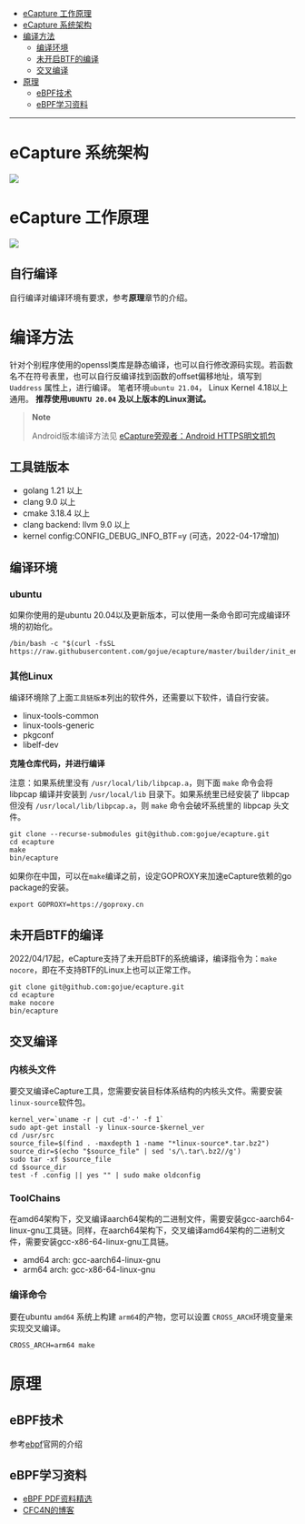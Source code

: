 <!-- MarkdownTOC autolink="true" -->

- [eCapture 工作原理](#ecapture-工作原理)
- [eCapture 系统架构](#ecapture-系统架构)
- [编译方法](#编译方法)
    - [编译环境](#编译环境)
    - [未开启BTF的编译](#未开启btf的编译)
    - [交叉编译](#交叉编译)
- [原理](#原理)
    - [eBPF技术](#ebpf技术)
    - [eBPF学习资料](#ebpf学习资料)
<!-- /MarkdownTOC -->
----

# eCapture 系统架构

![](./images/ecapture-architecture.png)

# eCapture 工作原理

![](./images/how-ecapture-works.png)

## 自行编译

自行编译对编译环境有要求，参考**原理**章节的介绍。

# 编译方法

针对个别程序使用的openssl类库是静态编译，也可以自行修改源码实现。若函数名不在符号表里，也可以自行反编译找到函数的offset偏移地址，填写到
`Uaddress`
属性上，进行编译。
笔者环境`ubuntu 21.04`， Linux Kernel 4.18以上通用。
**推荐使用`UBUNTU 20.04` 及以上版本的Linux测试。**

> **Note**
>
> Android版本编译方法见 [eCapture旁观者：Android HTTPS明文抓包](https://mp.weixin.qq.com/s/KWm5d0uuzOzReRtr9PmuWQ)

## 工具链版本

* golang 1.21 以上
* clang 9.0 以上
* cmake 3.18.4 以上
* clang backend: llvm 9.0 以上
* kernel config:CONFIG_DEBUG_INFO_BTF=y (可选，2022-04-17增加)

## 编译环境

### ubuntu

如果你使用的是ubuntu 20.04以及更新版本，可以使用一条命令即可完成编译环境的初始化。

```shell
/bin/bash -c "$(curl -fsSL https://raw.githubusercontent.com/gojue/ecapture/master/builder/init_env.sh)"
```

### 其他Linux

编译环境除了上面`工具链版本`列出的软件外，还需要以下软件，请自行安装。

* linux-tools-common
* linux-tools-generic
* pkgconf
* libelf-dev

**克隆仓库代码，并进行编译**

注意：如果系统里没有 `/usr/local/lib/libpcap.a`，则下面 `make` 命令会将 libpcap
编译并安装到 `/usr/local/lib` 目录下。如果系统里已经安装了 libpcap 但没有
`/usr/local/lib/libpcap.a`，则 `make` 命令会破坏系统里的 libpcap 头文件。

```shell
git clone --recurse-submodules git@github.com:gojue/ecapture.git
cd ecapture
make
bin/ecapture
```

如果你在中国，可以在`make`编译之前，设定GOPROXY来加速eCapture依赖的go package的安装。

```shell
export GOPROXY=https://goproxy.cn
```

## 未开启BTF的编译

2022/04/17起，eCapture支持了未开启BTF的系统编译，编译指令为：`make nocore`，即在不支持BTF的Linux上也可以正常工作。

```shell
git clone git@github.com:gojue/ecapture.git
cd ecapture
make nocore
bin/ecapture
```

## 交叉编译

### 内核头文件

要交叉编译eCapture工具，您需要安装目标体系结构的内核头文件。需要安装`linux-source`软件包。

```shell
kernel_ver=`uname -r | cut -d'-' -f 1`
sudo apt-get install -y linux-source-$kernel_ver
cd /usr/src
source_file=$(find . -maxdepth 1 -name "*linux-source*.tar.bz2")
source_dir=$(echo "$source_file" | sed 's/\.tar\.bz2//g')  
sudo tar -xf $source_file
cd $source_dir
test -f .config || yes "" | sudo make oldconfig
```

### ToolChains

在amd64架构下，交叉编译aarch64架构的二进制文件，需要安装gcc-aarch64-linux-gnu工具链。同样，在aarch64架构下，交叉编译amd64架构的二进制文件，需要安装gcc-x86-64-linux-gnu工具链。

* amd64 arch: gcc-aarch64-linux-gnu
* arm64 arch: gcc-x86-64-linux-gnu

### 编译命令

要在ubuntu `amd64` 系统上构建 `arm64`的产物，您可以设置 `CROSS_ARCH`环境变量来实现交叉编译。

```shell
CROSS_ARCH=arm64 make
```

# 原理

## eBPF技术

参考[ebpf](https://ebpf.io)官网的介绍

## eBPF学习资料

* [eBPF PDF资料精选](https://github/gojue/ebpf-slide)
* [CFC4N的博客](https://www.cnxct.com)